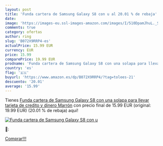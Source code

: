 ```yaml
---
layout: post
title: 'Funda cartera de Samsung Galaxy S8 con u al 20.01 % de rebaja'
date: 
image: 'https://images-eu.ssl-images-amazon.com/images/I/510DpamJhuL._SL200_.jpg'
comments: true
category: ofertas
author: ring
slug: 'B072X9RRP4-es'
actualPrice: 15.99 EUR
currency: EUR
price: 15.99
comparePrice: 19.99 EUR
prodname: 'Funda cartera de Samsung Galaxy S8 con una solapa para llevar tarjeta de credito y dinero  Marrón'
country: 'es'
flag: '🇪🇸'
buyurl: 'https://www.amazon.es/dp/B072X9RRP4/?tag=tolees-21'
descuento: '20.01'
average: '15.99'
---
```


Tienes [Funda cartera de Samsung Galaxy S8 con una solapa para llevar tarjeta de credito y dinero  Marrón](https://www.amazon.es/dp/B072X9RRP4/?tag=tolees-21) con precio final de  15.99 EUR (original: 19.99 EUR) (20.01 %  de rebaja) aqui!

[![Funda cartera de Samsung Galaxy S8 con u](https://images-eu.ssl-images-amazon.com/images/I/510DpamJhuL._SL200_.jpg)](https://www.amazon.es/dp/B072X9RRP4/?tag=tolees-21)

🔎:


[Comprar!!!](https://www.amazon.es/dp/B072X9RRP4/?tag=tolees-21)
